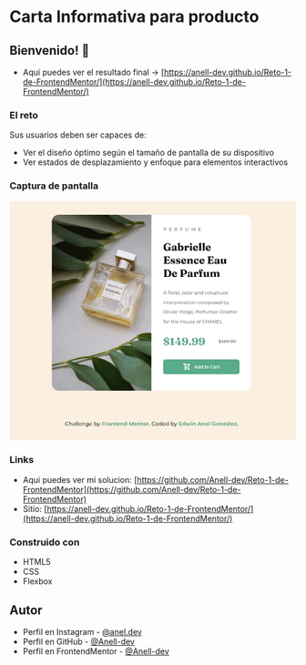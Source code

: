 # Carta Informativa para producto

## Bienvenido! 👋

- Aqui puedes ver el resultado final -> [https://anell-dev.github.io/Reto-1-de-FrontendMentor/](https://anell-dev.github.io/Reto-1-de-FrontendMentor/)

### El reto

Sus usuarios deben ser capaces de:

- Ver el diseño óptimo según el tamaño de pantalla de su dispositivo
- Ver estados de desplazamiento y enfoque para elementos interactivos

### Captura de pantalla

![](./images/reto%201%20-%20resultado%20final.png)

### Links

- Aqui puedes ver mi solucion: [https://github.com/Anell-dev/Reto-1-de-FrontendMentor](https://github.com/Anell-dev/Reto-1-de-FrontendMentor)
- Sitio: [https://anell-dev.github.io/Reto-1-de-FrontendMentor/](https://anell-dev.github.io/Reto-1-de-FrontendMentor/)

### Construido con

- HTML5
- CSS
- Flexbox

## Autor

- Perfil en Instagram - [@anel.dev](https://www.instagram.com/anel.dev/)
- Perfil en GitHub - [@Anell-dev](https://github.com/Anell-dev)
- Perfil en FrontendMentor - [@Anell-dev](https://www.frontendmentor.io/profile/Anell-dev)
